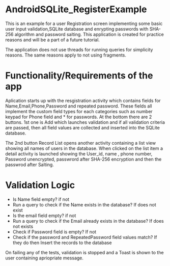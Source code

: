 # AndroidSQLite_RegisterExample
This is an example for a user Registration screen implementing some basic user input validation,SQLite database and enrypting passwords with
SHA-256 algorithm and password salting. This application is created for practice reasons and will be a part of a future tutorial.

The application does not use threads for running queries for simplicity reasons. The same reasons apply to not using fragments.

# Functionality/Requirements of the app
Aplication starts up with the resgistration activity which contains fields for Name,Email,Phone,Password and repeated password. These fields
all implement the custom field types for each categories such as number keypad for Phone field and * for passwords. At the bottom there are 
2 buttons. 1st one is Add which launches validation and if all validation criteria are passed, then all field values are collected and 
inserted into the SQLite database. 

The 2nd button Record List opens another activity containing a list view showing all names of users in
the database. When clicked on the list item a detail activity is launched showing the User_id, name , phone number, Password unencrypted, passwrord after
SHA-256 encryption and then the passwrod after Salting.

# Validation Logic
- Is Name field empty? if not 
- Run a query to check if the Name exists in the database? If does not exist
- Is the email field empty? if not
- Run a query to check if the Email already exists in the database? If does not exists
- Check if Password field is empty? If not
- Check if the password and RepeatedPassword field values match? If they do then
Insert the records to the database

On failing any of the tests, validation is stopped and a Toast is shown to the user containing apriopriate message.
